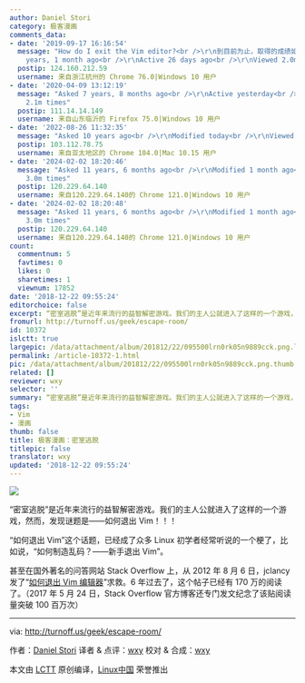 ```yaml
---
author: Daniel Stori
category: 极客漫画
comments_data:
- date: '2019-09-17 16:16:54'
  message: "How do I exit the Vim editor?<br />\r\n到目前为止，取得的成绩如下<br />\r\nAsked 7
    years, 1 month ago<br />\r\nActive 26 days ago<br />\r\nViewed 2.0m times"
  postip: 124.160.212.59
  username: 来自浙江杭州的 Chrome 76.0|Windows 10 用户
- date: '2020-04-09 13:12:19'
  message: "Asked 7 years, 8 months ago<br />\r\nActive yesterday<br />\r\nViewed
    2.1m times"
  postip: 111.14.14.149
  username: 来自山东临沂的 Firefox 75.0|Windows 10 用户
- date: '2022-08-26 11:32:35'
  message: "Asked 10 years ago<br />\r\nModified today<br />\r\nViewed 2.7m times"
  postip: 103.112.78.75
  username: 来自亚太地区的 Chrome 104.0|Mac 10.15 用户
- date: '2024-02-02 18:20:46'
  message: "Asked 11 years, 6 months ago<br />\r\nModified 1 month ago<br />\r\nViewed
    3.0m times"
  postip: 120.229.64.140
  username: 来自120.229.64.140的 Chrome 121.0|Windows 10 用户
- date: '2024-02-02 18:20:48'
  message: "Asked 11 years, 6 months ago<br />\r\nModified 1 month ago<br />\r\nViewed
    3.0m times"
  postip: 120.229.64.140
  username: 来自120.229.64.140的 Chrome 121.0|Windows 10 用户
count:
  commentnum: 5
  favtimes: 0
  likes: 0
  sharetimes: 1
  viewnum: 17852
date: '2018-12-22 09:55:24'
editorchoice: false
excerpt: “密室逃脱”是近年来流行的益智解密游戏。我们的主人公就进入了这样的一个游戏，然而，发现谜题是——如何退出 Vim！！！
fromurl: http://turnoff.us/geek/escape-room/
id: 10372
islctt: true
largepic: /data/attachment/album/201812/22/095500lrn0rk05n9889cck.png.large.jpg
permalink: /article-10372-1.html
pic: /data/attachment/album/201812/22/095500lrn0rk05n9889cck.png.thumb.jpg
related: []
reviewer: wxy
selector: ''
summary: “密室逃脱”是近年来流行的益智解密游戏。我们的主人公就进入了这样的一个游戏，然而，发现谜题是——如何退出 Vim！！！
tags:
- Vim
- 漫画
thumb: false
title: 极客漫画：密室逃脱
titlepic: false
translator: wxy
updated: '2018-12-22 09:55:24'
---
```


![](/data/attachment/album/201812/22/095500lrn0rk05n9889cck.png)


“密室逃脱”是近年来流行的益智解密游戏。我们的主人公就进入了这样的一个游戏，然而，发现谜题是——如何退出 Vim！！！


“如何退出 Vim”这个话题，已经成了众多 Linux 初学者经常听说的一个梗了，比如说，“如何制造乱码？——新手退出 Vim”。


甚至在国外著名的问答网站 Stack Overflow 上，从 2012 年 8 月 6 日，jclancy 发了“[如何退出 Vim 编辑器](https://stackoverflow.com/questions/11828270/how-to-exit-the-vim-editor)”求救。6 年过去了，这个帖子已经有 170 万的阅读了。（2017 年 5 月 24 日，Stack Overflow 官方博客还专门发文纪念了该贴阅读量突破 100 百万次）




---


via: <http://turnoff.us/geek/escape-room/>


作者：[Daniel Stori](http://turnoff.us/about/) 译者 & 点评：[wxy](https://github.com/wxy) 校对 & 合成：[wxy](https://github.com/wxy)


本文由 [LCTT](https://github.com/LCTT/TranslateProject) 原创编译，[Linux中国](https://linux.cn/) 荣誉推出
